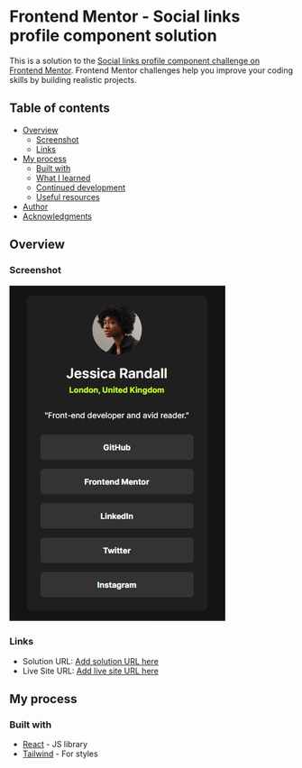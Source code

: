 # Frontend Mentor - Social links profile component solution

This is a solution to the [Social links profile component challenge on Frontend Mentor](https://www.frontendmentor.io/challenges/social-links-profile-UG32l9m6dQ/hub). Frontend Mentor challenges help you improve your coding skills by building realistic projects.

## Table of contents

- [Overview](#overview)
  - [Screenshot](#screenshot)
  - [Links](#links)
- [My process](#my-process)
  - [Built with](#built-with)
  - [What I learned](#what-i-learned)
  - [Continued development](#continued-development)
  - [Useful resources](#useful-resources)
- [Author](#author)
- [Acknowledgments](#acknowledgments)

## Overview

### Screenshot

![](./screenshot.PNG)

### Links

- Solution URL: [Add solution URL here](https://github.com/mehdias63/Results-Summary-Component)
- Live Site URL: [Add live site URL here](https://results-summary-component-ten-lake.vercel.app)

## My process

### Built with

- [React](https://reactjs.org/) - JS library
- [Tailwind](https://tailwindcss.com/) - For styles


